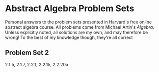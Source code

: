 # Abstract Algebra Problem Sets

Personal answers to the problem sets presented in Harvard's free online
abstract algebra course. All problems come from Michael Artin's *Algebra*.
Unless explicitly noted, all solutions are my own, and may therefore be wrong!
To the best of my knowledge though, they're all correct

## Problem Set 2

2.1.5, 2.1.7, 2.2.1, 2.2.15, 2.2.20a
